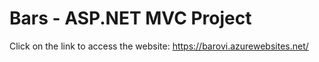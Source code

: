 # Bars - ASP.NET MVC Project

Click on the link to access the website: https://barovi.azurewebsites.net/
